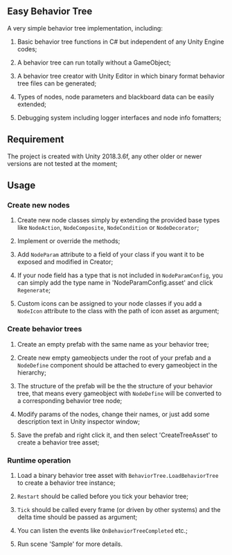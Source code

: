 ## Easy Behavior Tree

A very simple behavior tree implementation, including:

1. Basic behavior tree functions in C# but independent of any Unity Engine codes;

2. A behavior tree can run totally without a GameObject;

3. A behavior tree creator with Unity Editor in which binary format behavior tree files can be generated;

4. Types of nodes, node parameters and blackboard data can be easily extended;

5. Debugging system including logger interfaces and node info fomatters;

## Requirement

The project is created with Unity 2018.3.6f, any other older or newer versions are not tested at the moment;

## Usage

### Create new nodes

1. Create new node classes simply by extending the provided base types like `NodeAction`, `NodeComposite`, `NodeCondition` or `NodeDecorator`;

2. Implement or override the methods;

3. Add `NodeParam` attribute to a field of your class if you want it to be exposed and modified in Creator;

4. If your node field has a type that is not included in `NodeParamConfig`, you can simply add the type name in 'NodeParamConfig.asset' and click `Regenerate`;

5. Custom icons can be assigned to your node classes if you add a `NodeIcon` attribute to the class with the path of icon asset as argument;

### Create behavior trees

1. Create an empty prefab with the same name as your behavior tree;

2. Create new empty gameobjects under the root of your prefab and a `NodeDefine` component should be attached to every gameobject in the hierarchy;

3. The structure of the prefab will be the the structure of your behavior tree, that means every gameobject with `NodeDefine` will be converted to a corresponding behavior tree node;

4. Modify params of the nodes, change their names, or just add some description text in Unity inspector window;

5. Save the prefab and right click it, and then select 'CreateTreeAsset' to create a behavior tree asset;

### Runtime operation

1. Load a binary behavior tree asset with `BehaviorTree.LoadBehaviorTree` to create a behavior tree instance;

2. `Restart` should be called before you tick your behavior tree;

3. `Tick` should be called every frame (or driven by other systems) and the delta time should be passed as argument;

4. You can listen the events like `OnBehaviorTreeCompleted` etc.;

5. Run scene 'Sample' for more details.
